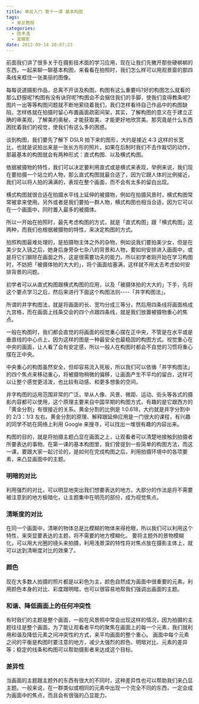 ```yaml
---
title: 单反入门 第十一课 基本构图
tags:
  - 单反教程
categories:
  - 技术渣
  - 爱摄影
date: 2012-09-14 20:07:23
---
```


前面我们讲了很多关于在摄影技术面的学习应用，现在让我们先撇开那些硬梆梆的东西，一起来聊一聊基本构图，来看看在拍照时，我们怎么样可以用观景窗的那四条线来框住一张美丽的图像。

每每说道摄影作品，总离不开谈及构图，构图有这么重要吗?好的构图怎么就看的那么舒服呢?构图有没有诀窍呢?构图会不会捆住我们的手脚，使我们变得教条呢?图片一出等等构图问题就不断地萦绕着我们，我们怎样看待自己作品中的构图缺陷，怎样练就在拍摄时留心布置画面疏密间架，其实，了解构图的意义在于建立正确的审美观，了解美的奥秘，才能获取美，才能更好地欣赏美。那究竟是什么东西困扰着我们的视觉，使我们有这么多的困惑。

谈到构图，我们要先了解下 DSLR 拍下来的图形，大约是接近 4:3 这样的长宽比，也就是说拍出来是一张长方形的照片。如果在后制时我们不去作裁切的动作，那最基本的构图就会有两种形式：直式构图、以及横式构图。

依据被摄物的特性，我们可以决定要利用直式或是横式来表现，举例来说，我们现在要拍摄一个站立的人物，那么直式构图就最合适了，因为它跟人体的比例接近，我们可以将人拍的满满的，表现在整个画面，而不会有太多的留白出现。

横式构图就很合适在拍摄水平线上延伸的被摄物，例如在拍摄风景时，横式构图常常被拿来使用。另外或者是我们要拍一群人物，横式构图也相当合适，因为它可以在一个画面中，同时置入最多的被摄体。

所以一开始在拍照时，最先考虑构图的方式，就是「直式构图」跟「横式构图」这两种，而我们也根据被摄物的特性，来决定构图的方式。

拍照构图最难处理的，是拍摄物主体之外的杂物，例如说我们要拍美少女，但是在美少女入镜之后，她身后身旁杂七杂八的背景和人物，要如何安排进入画面中，或是将它们摒除在画面之外，这是很需要功夫的能力。所以初学者刚开始在学习构图时，不妨把「被摄体拍的大大的」，将个画面给塞满，这样就不用太去考虑如何安排背景的问题。

初学者可以从直式构图跟横式构图的应用，以及「被摄体拍的大大的」下手，先将这个要点学习之后，然后来进行下面这个构图法则----「井字构图法」。

所谓的井字构图法，就是将画面的长、宽均分成三等分，然后用四条线将画面格成九宫格，而在画面上线条交会的四个点跟四条线，就是我们放置被摄物重心的焦点。

一般在构图时，我们都会直觉的将画面的视觉重心摆在正中央，不管是在水平或是垂直线的中心点上，因为这样的图是一种最安全也最稳固的构图方式。视觉重心在中央的画面，让人看了会有安定感，所以一般人在构图时都会不自觉的习惯将重心摆在正中央。

中央重心的构图虽然安全，但却容易流入死板，所以我们可以依循「井字构图法」的四个焦点来移动重心，将被摄物稍微的偏移，让画面产生不平均的留白，这样可以让整个感觉更活泼，也比较有动感、和更多想象的空间。

井字构图的运用范围非常的广泛，举从人像、风景、微距、运动、街头等各式的摄影内容都可以使用，这个原理主要来自中国早期的构图方式，有趣的是它跟西方的「黄金分割」有很接近的关系。黄金分割的比例是 1:0.618，大约就是井字分割中的 2/3：1/3 左右。黄金分割的原理、解释跟延伸应用是一门很大的课程，有兴趣的同学不妨在网络上利用 Google 来搜寻，可以找出一堆很有趣的内容出来。

构图的目的，就是将拍摄主题凸显在画面之上，让观看者可以清楚地接触到拍摄者所要表达的事物。在第一课的基本构图里，我们曾提到一些简单的构图方法，而这一课，要跟大家一起讨论的，是如何在完成构图之后，利用拍摄环境中的各项要素，来凸显画面中的主题。

### 明暗的对比

利用强烈的对比，可以明显地突出我们想要表达的地方。大部分的作法是将不需要被注意到的地方极暗化，让主题集中在明亮的部份，成为视觉焦点。

### 清晰度的对比

在同一个画面中，清晰的物体总是比模糊的物体来得抢眼，所以我们可以利用这个特性，来突显要表达的主题，将不需要的地方模糊化。
要将主题外的景物模糊化，可以用大光圈的镜头来拍摄，利用浅景深的特性将对焦点放在摄影主体上，就可以达到清晰度对比的效果了。

### 颜色

现在大多数人拍摄的照片都是以彩色为主，颜色自然成为画面中很重要的元素。利用颜色本身的对比、彩度跟明暗，也可以很容易地帮我们强调出画面的主题。

### 和谐、降低画面上的任何冲突性

有时我们的主题是整个画面，一般在风景照中常会出现这样的情况，因为拍摄的主题往往是整个画面。为了能让观看者平均的聚焦在画面上的每一个元素，我们就利用和谐及降低元素之间冲突性的方式，来平均画面的整个重心。
画面中每个元素之间的平衡是构图时要注意的地方，减少太强烈的颜色、明暗对比、元素的差异等；稳定的线条和构图可以帮助摄影者来达成这个目标。

### 差异性

当画面的主题跟主题外的东西有很大的不同时，这种差异性也可以帮助我们来凸显主题。一般来说，在一群类似或相同的元素中出现一个完全不同的东西，一定会成为画面中的焦点，而且会有很强的凸显能力。
<br/>
